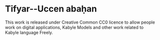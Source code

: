 # Tifyar--Uccen abaḥan
This work is released under Creative Common CC0 licence to allow people work on digital applications, Kabyle Models and other work related to Kabyle language Freely.

